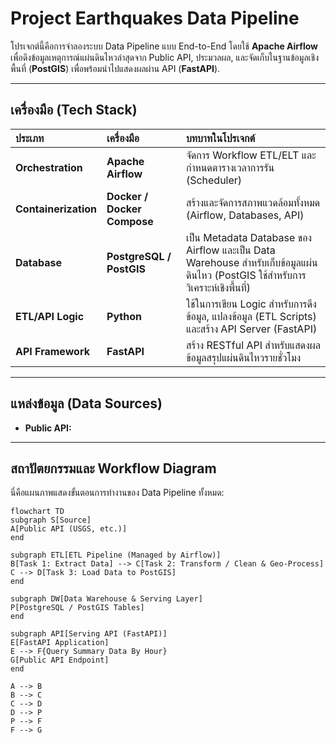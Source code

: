 # Project Earthquakes Data Pipeline

โปรเจกต์นี้คือการจำลองระบบ Data Pipeline แบบ End-to-End โดยใช้ **Apache Airflow** เพื่อดึงข้อมูลเหตุการณ์แผ่นดินไหวล่าสุดจาก Public API, ประมวลผล, และจัดเก็บในฐานข้อมูลเชิงพื้นที่ (**PostGIS**) เพื่อพร้อมนำไปแสดงผลผ่าน API (**FastAPI**).

---

## เครื่องมือ (Tech Stack)

| ประเภท | เครื่องมือ | บทบาทในโปรเจกต์ |
| :--- | :--- | :--- |
| **Orchestration** | **Apache Airflow** | จัดการ Workflow ETL/ELT และกำหนดตารางเวลาการรัน (Scheduler) |
| **Containerization** | **Docker / Docker Compose** | สร้างและจัดการสภาพแวดล้อมทั้งหมด (Airflow, Databases, API) |
| **Database** | **PostgreSQL / PostGIS** | เป็น Metadata Database ของ Airflow และเป็น Data Warehouse สำหรับเก็บข้อมูลแผ่นดินไหว (PostGIS ใช้สำหรับการวิเคราะห์เชิงพื้นที่) |
| **ETL/API Logic** | **Python** | ใช้ในการเขียน Logic สำหรับการดึงข้อมูล, แปลงข้อมูล (ETL Scripts) และสร้าง API Server (FastAPI) |
| **API Framework** | **FastAPI** | สร้าง RESTful API สำหรับแสดงผลข้อมูลสรุปแผ่นดินไหวรายชั่วโมง |

---

## แหล่งข้อมูล (Data Sources)

* **Public API:** 

---

## สถาปัตยกรรมและ Workflow Diagram

นี่คือแผนภาพแสดงขั้นตอนการทำงานของ Data Pipeline ทั้งหมด:

```mermaid
flowchart TD
subgraph S[Source]
A[Public API (USGS, etc.)]
end

subgraph ETL[ETL Pipeline (Managed by Airflow)]
B[Task 1: Extract Data] --> C[Task 2: Transform / Clean & Geo-Process]
C --> D[Task 3: Load Data to PostGIS]
end

subgraph DW[Data Warehouse & Serving Layer]
P[PostgreSQL / PostGIS Tables]
end

subgraph API[Serving API (FastAPI)]
E[FastAPI Application]
E --> F{Query Summary Data By Hour}
G[Public API Endpoint]
end

A --> B
B --> C
C --> D
D --> P
P --> F
F --> G
